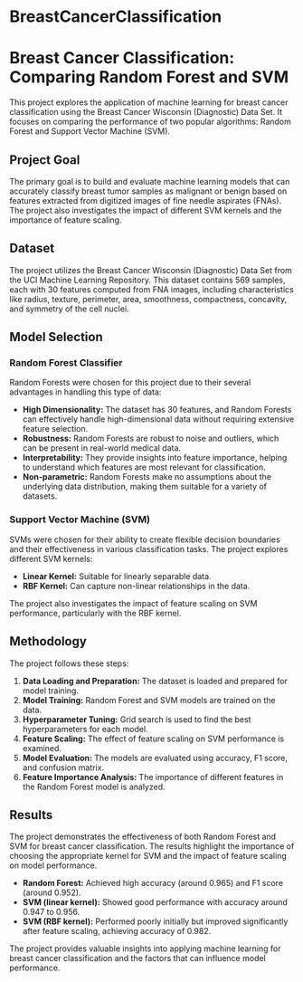 # BreastCancerClassification
# Breast Cancer Classification: Comparing Random Forest and SVM

This project explores the application of machine learning for breast cancer classification using the Breast Cancer Wisconsin (Diagnostic) Data Set. It focuses on comparing the performance of two popular algorithms: Random Forest and Support Vector Machine (SVM).

## Project Goal

The primary goal is to build and evaluate machine learning models that can accurately classify breast tumor samples as malignant or benign based on features extracted from digitized images of fine needle aspirates (FNAs). The project also investigates the impact of different SVM kernels and the importance of feature scaling.

## Dataset

The project utilizes the Breast Cancer Wisconsin (Diagnostic) Data Set from the UCI Machine Learning Repository. This dataset contains 569 samples, each with 30 features computed from FNA images, including characteristics like radius, texture, perimeter, area, smoothness, compactness, concavity, and symmetry of the cell nuclei.

## Model Selection

### Random Forest Classifier

Random Forests were chosen for this project due to their several advantages in handling this type of data:

* **High Dimensionality:**  The dataset has 30 features, and Random Forests can effectively handle high-dimensional data without requiring extensive feature selection.
* **Robustness:** Random Forests are robust to noise and outliers, which can be present in real-world medical data.
* **Interpretability:** They provide insights into feature importance, helping to understand which features are most relevant for classification.
* **Non-parametric:** Random Forests make no assumptions about the underlying data distribution, making them suitable for a variety of datasets.

### Support Vector Machine (SVM)

SVMs were chosen for their ability to create flexible decision boundaries and their effectiveness in various classification tasks. The project explores different SVM kernels:

* **Linear Kernel:** Suitable for linearly separable data.
* **RBF Kernel:** Can capture non-linear relationships in the data.

The project also investigates the impact of feature scaling on SVM performance, particularly with the RBF kernel.

## Methodology

The project follows these steps:

1. **Data Loading and Preparation:** The dataset is loaded and prepared for model training.
2. **Model Training:** Random Forest and SVM models are trained on the data.
3. **Hyperparameter Tuning:** Grid search is used to find the best hyperparameters for each model.
4. **Feature Scaling:**  The effect of feature scaling on SVM performance is examined.
5. **Model Evaluation:** The models are evaluated using accuracy, F1 score, and confusion matrix.
6. **Feature Importance Analysis:** The importance of different features in the Random Forest model is analyzed.

## Results

The project demonstrates the effectiveness of both Random Forest and SVM for breast cancer classification. The results highlight the importance of choosing the appropriate kernel for SVM and the impact of feature scaling on model performance.

* **Random Forest:** Achieved high accuracy (around 0.965) and F1 score (around 0.952).
* **SVM (linear kernel):** Showed good performance with accuracy around 0.947 to 0.956.
* **SVM (RBF kernel):** Performed poorly initially but improved significantly after feature scaling, achieving accuracy of 0.982.

The project provides valuable insights into applying machine learning for breast cancer classification and the factors that can influence model performance.
